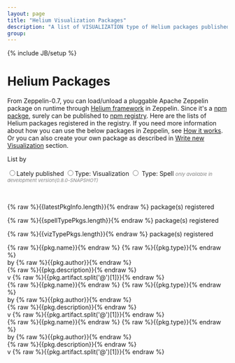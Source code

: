 ```yaml
---
layout: page
title: "Helium Visualization Packages"
description: "A list of VISUALIZATION type of Helium packages published in npm registry: https://www.npmjs.com/"
group:
---
```

<!--
Licensed under the Apache License, Version 2.0 (the "License");
you may not use this file except in compliance with the License.
You may obtain a copy of the License at

http://www.apache.org/licenses/LICENSE-2.0

Unless required by applicable law or agreed to in writing, software
distributed under the License is distributed on an "AS IS" BASIS,
WITHOUT WARRANTIES OR CONDITIONS OF ANY KIND, either express or implied.
See the License for the specific language governing permissions and
limitations under the License.
-->
{% include JB/setup %}

# Helium Packages

From Zeppelin-0.7, you can load/unload a pluggable Apache Zeppelin package on runtime through [Helium framework](https://issues.apache.org/jira/browse/ZEPPELIN-533) in Zeppelin.
Since it's a [npm packge](https://docs.npmjs.com/getting-started/what-is-npm), surely can be published to [npm registry](https://docs.npmjs.com/misc/registry). 
Here are the lists of Helium packages registered in the registry. 
If you need more information about how you can use the below packages in Zeppelin, see [How it works](https://zeppelin.apache.org/docs/latest/development/writingzeppelinvisualization.html#how-it-works).
Or you can also create your own package as described in [Write new Visualization](https://zeppelin.apache.org/docs/latest/development/writingzeppelinvisualization.html#write-new-visualization) section.
<br />
<div ng-app="app">
  <div ng-controller="HeliumPkgCtrl">
    <div class="box width-full heliumPackageContainer">
      <p>List by</p>
      <form ng-init="content='all'">
        <input class="helium-radio" id="all" type="radio" name="content" ng-model="content" value="all"><label for="all">Lately published</label>
        <input class="helium-radio" id="viz" type="radio" name="content" ng-model="content" value="viz"><label for="viz">Type: Visualization</label>
        <input class="helium-radio" id="spell" type="radio" name="content" ng-model="content" value="spell">
        <label for="spell">Type: Spell
          <span style="color: gray; font-style: italic; font-size: 11px;">only available in development version(0.8.0-SNAPSHOT)</span>
          </label>
      </form>
      <br />
      <p ng-show="content == 'all'">{% raw %}{{latestPkgInfo.length}}{% endraw %} package(s) registered</p>
      <p ng-show="content == 'spell'">{% raw %}{{spellTypePkgs.length}}{% endraw %} package(s) registered</p>
      <p ng-show="content == 'viz'">{% raw %}{{vizTypePkgs.length}}{% endraw %} package(s) registered</p>
      <div class="row heliumPackageList"
           ng-repeat="pkg in latestPkgInfo | orderBy: ['published', 'type']:true"
           ng-show="content == 'all'">
        <div class="col-md-12">
          <div class="heliumPackageHead">
            <div class="heliumPackageIcon"
                 ng-bind-html="pkg.icon"></div>
            <div class="heliumPackageName">
              <a ng-href="{% raw %}{{npmWebLink}}/{{pkg.name}}{% endraw %}"
                 target="_blank">
                 {% raw %}{{pkg.name}}{% endraw %}
              </a>
              <span>{% raw %}{{pkg.type}}{% endraw %}</span>
            </div>
          </div>
          <div class="heliumPackageAuthor">
            by {% raw %}{{pkg.author}}{% endraw %}
          </div>
          <div class="heliumPackageDescription">
            {% raw %}{{pkg.description}}{% endraw %}
          </div>
          <div class="heliumPackageLatestVersion">
              v {% raw %}{{pkg.artifact.split('@')[1]}}{% endraw %}
          </div>
        </div>
      </div>
      <div class="row heliumPackageList"
           ng-repeat="pkg in spellTypePkgs | orderBy: 'name'"
           ng-show="content == 'spell'">
        <div class="col-md-12">
          <div class="heliumPackageHead">
            <div class="heliumPackageIcon"
                 ng-bind-html="pkg.icon"></div>
            <div class="heliumPackageName">
              <a ng-href="{% raw %}{{npmWebLink}}/{{pkg.name}}{% endraw %}"
                 target="_blank">
                 {% raw %}{{pkg.name}}{% endraw %}
              </a>
              <span>{% raw %}{{pkg.type}}{% endraw %}</span>
            </div>
          </div>
          <div class="heliumPackageAuthor">
            by {% raw %}{{pkg.author}}{% endraw %}
          </div>
          <div class="heliumPackageDescription">
            {% raw %}{{pkg.description}}{% endraw %}
          </div>
          <div class="heliumPackageLatestVersion">
              v {% raw %}{{pkg.artifact.split('@')[1]}}{% endraw %}
          </div>
        </div>
      </div>
      <div class="row heliumPackageList"
           ng-repeat="pkg in vizTypePkgs | orderBy: 'name'"
           ng-show="content == 'viz'">
        <div class="col-md-12">
          <div class="heliumPackageHead">
            <div class="heliumPackageIcon"
                 ng-bind-html="pkg.icon"></div>
            <div class="heliumPackageName">
              <a ng-href="{% raw %}{{npmWebLink}}/{{pkg.name}}{% endraw %}"
                 target="_blank">
                 {% raw %}{{pkg.name}}{% endraw %}
              </a>
              <span>{% raw %}{{pkg.type}}{% endraw %}</span>
            </div>
          </div>
          <div class="heliumPackageAuthor">
            by {% raw %}{{pkg.author}}{% endraw %}
          </div>
          <div class="heliumPackageDescription">
            {% raw %}{{pkg.description}}{% endraw %}
          </div>
          <div class="heliumPackageLatestVersion">
              v {% raw %}{{pkg.artifact.split('@')[1]}}{% endraw %}
          </div>
        </div>
      </div>
    </div>
  </div>  
</div>
